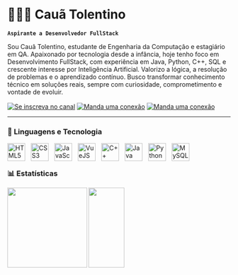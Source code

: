 # 🧑🏾‍💻 Cauã Tolentino
**`Aspirante a Desenvolvedor FullStack`**

Sou Cauã Tolentino, estudante de Engenharia da Computação e estagiário em QA. Apaixonado por tecnologia desde a infância, hoje tenho foco em Desenvolvimento FullStack, com experiência em Java, Python, C++, SQL e crescente interesse por Inteligência Artificial. Valorizo a lógica, a resolução de problemas e o aprendizado contínuo. Busco transformar conhecimento técnico em soluções reais, sempre com curiosidade, comprometimento e vontade de evoluir.

<div>
  <a href="https://www.youtube.com/@cauatolentinodev" target="_blank"><img src="https://img.shields.io/badge/YouTube-FF0000?style=for-the-badge&logo=youtube&logoColor=white" align="center" title="Se inscreva no canal" target="_blank"></a>
  <a href="https://www.linkedin.com/in/cauatolentino/" target="_blank"><img src="https://img.shields.io/badge/LinkedIn-0077B5?style=for-the-badge&logo=linkedin&logoColor=white" align="center" title="Manda uma conexão" target="_blank"></a>
  <a href="mailto:cauatolentino@hotmail.com" target="_blank"><img src="https://img.shields.io/badge/Gmail-D14836?style=for-the-badge&logo=gmail&logoColor=white" align="center" title="Manda uma conexão" target="_blank"></a>
</div>

---


<div>
  <h3>🤖 Linguagens e Tecnologia</h3>
  <img
	  align="left"
	  alt="HTML5"
	  title="HTML5"
	  width="40px"
	  style="padding-right: 10px;"
	  src="https://cdn.jsdelivr.net/gh/devicons/devicon@latest/icons/html5/html5-original.svg"
  />
  <img
	  align="left"
	  alt="CSS3"
	  title="CSS3"
	  width="40px"
	  style="padding-right: 10px;"
	  src="https://cdn.jsdelivr.net/gh/devicons/devicon@latest/icons/css3/css3-original.svg"
  />
  <img
	  align="left"
	  alt="JavaScript"
	  title="JavaScript"
	  width="40px"
	  style="padding-right: 10px;"
	  src="https://cdn.jsdelivr.net/gh/devicons/devicon@latest/icons/javascript/javascript-original.svg"
  />
  <img
	  align="left"
	  alt="VueJS"
	  title="VueJS"
	  width="40px"
	  style="padding-right: 10px;"
	  src="https://cdn.jsdelivr.net/gh/devicons/devicon@latest/icons/vuejs/vuejs-original.svg"
  />
  <img
	  align="left"
	  alt="C++"
	  title="C++"
	  width="40px"
	  style="padding-right: 10px;"
	  src="https://cdn.jsdelivr.net/gh/devicons/devicon@latest/icons/cplusplus/cplusplus-original.svg"
  />
  <img
	  align="left"
	  alt="Java"
	  title="Java"
	  width="40px"
	  style="padding-right: 10px;"
	  src="https://cdn.jsdelivr.net/gh/devicons/devicon@latest/icons/java/java-original.svg"
  />
  <img
	  align="left"
	  alt="Python"
	  title="Python"
	  width="40px"
	  style="padding-right: 10px;"
	  src="https://cdn.jsdelivr.net/gh/devicons/devicon@latest/icons/python/python-original.svg"
  />
  <img
	  align="left"
	  alt="MySQL"
	  title="MySQL"
	  width="40px"
	  style="padding-right: 10px;"
	  src="https://cdn.jsdelivr.net/gh/devicons/devicon@latest/icons/mysql/mysql-original.svg"
  />
</div><br><br>


<div>
  <h3>📊 Estatísticas</h3>
  <a href="https://github.com/cauatolentino/">
  <img height="180em" align="left" src="https://github-readme-stats.vercel.app/api?username=cauatolentino&show_icons=true&theme=dark&include_all_commits=true&count_private=true"/>
  <img height="180em" width="40%" align="left" src="https://github-readme-stats.vercel.app/api/top-langs/?username=cauatolentino&layout=compact&langs_count=16&theme=dark"/>
</div>

          

<!--
![Caua Tolentino GitHub stats](https://github-readme-stats.vercel.app/api?username=cauatolentino&show_icons=true&theme=dark)
![Top Langs](https://github-readme-stats.vercel.app/api/top-langs/?username=cauatolentino&layout=compact&theme=dark)
-->
